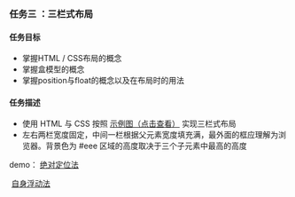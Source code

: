 ### 任务三 ：三栏式布局

#### 任务目标

- 掌握HTML / CSS布局的概念
- 掌握盒模型的概念
- 掌握position与float的概念以及在布局时的用法

####  任务描述

- 使用 HTML 与 CSS 按照 [示例图（点击查看）](http://7xrp04.com1.z0.glb.clouddn.com/task_1_3_1.png) 实现三栏式布局
- 左右两栏宽度固定，中间一栏根据父元素宽度填充满，最外面的框应理解为浏览器。背景色为 #eee 区域的高度取决于三个子元素中最高的高度

demo： [绝对定位法](http://www.kumo-ka.com/code/IFE-2017/task_3/%E7%BB%9D%E5%AF%B9%E5%AE%9A%E4%BD%8D%E6%B3%95/index.html)

​	      [自身浮动法](http://www.kumo-ka.com/code/IFE-2017/task_3/%E8%87%AA%E8%BA%AB%E6%B5%AE%E5%8A%A8%E6%B3%95/index.html)

